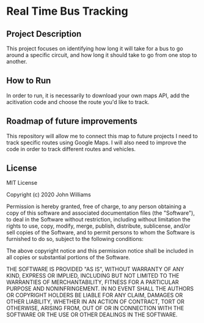# Real Time Bus Tracking

## Project Description 

This project focuses on identifying how long it will take for a bus to go around a specific circuit, and how long it should take to go from one stop to another. 

## How to Run

In order to run, it is necessarily to download your own maps API, add the acitivation code and choose the route you'd like to track. 

## Roadmap of future improvements
This repository will allow me to connect this map to future projects I need to track specific routes using Google Maps. I will also need to improve the code in order to track different routes and vehicles. 

## License

MIT License

Copyright (c) 2020 John Williams

Permission is hereby granted, free of charge, to any person obtaining a copy
of this software and associated documentation files (the "Software"), to deal
in the Software without restriction, including without limitation the rights
to use, copy, modify, merge, publish, distribute, sublicense, and/or sell
copies of the Software, and to permit persons to whom the Software is
furnished to do so, subject to the following conditions:

The above copyright notice and this permission notice shall be included in all
copies or substantial portions of the Software.

THE SOFTWARE IS PROVIDED "AS IS", WITHOUT WARRANTY OF ANY KIND, EXPRESS OR
IMPLIED, INCLUDING BUT NOT LIMITED TO THE WARRANTIES OF MERCHANTABILITY,
FITNESS FOR A PARTICULAR PURPOSE AND NONINFRINGEMENT. IN NO EVENT SHALL THE
AUTHORS OR COPYRIGHT HOLDERS BE LIABLE FOR ANY CLAIM, DAMAGES OR OTHER
LIABILITY, WHETHER IN AN ACTION OF CONTRACT, TORT OR OTHERWISE, ARISING FROM,
OUT OF OR IN CONNECTION WITH THE SOFTWARE OR THE USE OR OTHER DEALINGS IN THE
SOFTWARE.
